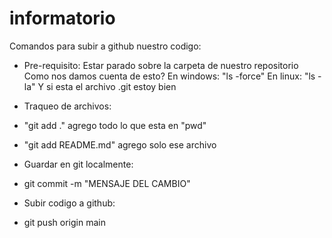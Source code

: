 # informatorio

Comandos para subir a github nuestro codigo:
- Pre-requisito: Estar parado sobre la carpeta de nuestro repositorio
Como nos damos cuenta de esto? 
En windows: "ls -force"
En linux: "ls -la"
Y si esta el archivo .git estoy bien 

- Traqueo de archivos: 
 - "git add ." agrego todo lo que esta en "pwd"
 - "git add README.md" agrego solo ese archivo
- Guardar en git localmente: 
 - git commit -m "MENSAJE DEL CAMBIO"
- Subir codigo a github: 
 - git push origin main